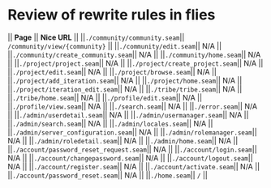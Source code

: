 # Review of rewrite rules in flies

|| **Page** || **Nice URL** ||
||`./community/community.seam`|| `/community/view/{community}` ||
||`./community/edit.seam`|| N/A ||
||`./community/create_community.seam`|| N/A ||
||`./community/home.seam`|| N/A ||
||`./project/project.seam`|| N/A ||
||`./project/create_project.seam`|| N/A ||
||`./project/edit.seam`|| N/A ||
||`./project/browse.seam`|| N/A ||
||`./project/add_iteration.seam`|| N/A ||
||`./project/home.seam`|| N/A ||
||`./project/iteration_edit.seam`|| N/A ||
||`./tribe/tribe.seam`|| N/A ||
||`./tribe/home.seam`|| N/A ||
||`./profile/edit.seam`|| N/A ||
||`./profile/view.seam`|| N/A ||
||`./search.seam`|| N/A ||
||`./error.seam`|| N/A ||
||`./admin/userdetail.seam`|| N/A ||
||`./admin/usermanager.seam`|| N/A ||
||`./admin/search.seam`|| N/A ||
||`./admin/locales.seam`|| N/A ||
||`./admin/server_configuration.seam`|| N/A ||
||`./admin/rolemanager.seam`|| N/A ||
||`./admin/roledetail.seam`|| N/A ||
||`./admin/home.seam`|| N/A ||
||`./account/password_reset_request.seam`|| N/A ||
||`./account/login.seam`|| N/A ||
||`./account/changepassword.seam`|| N/A ||
||`./account/logout.seam`|| N/A ||
||`./account/register.seam`|| N/A ||
||`./account/activate.seam`|| N/A ||
||`./account/password_reset.seam`|| N/A ||
||`./home.seam`|| `/` ||